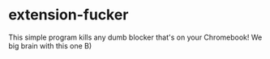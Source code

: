 # extension-fucker
This simple program kills any dumb blocker that's on your Chromebook! We big brain with this one B)

